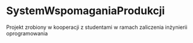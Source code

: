 # SystemWspomaganiaProdukcji
 Projekt zrobiony w kooperacji z studentami w ramach zaliczenia inżynierii oprogramowania
